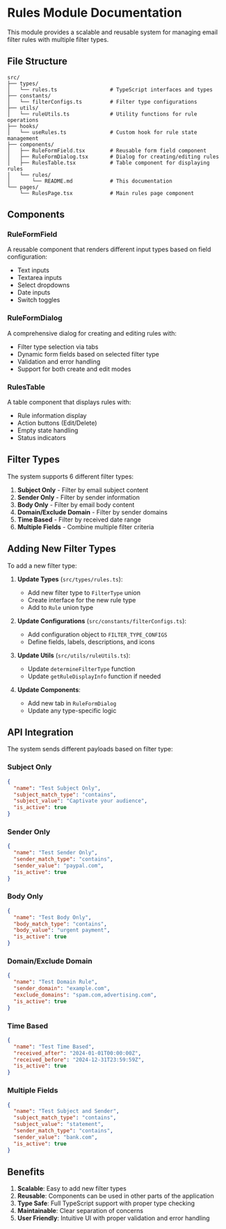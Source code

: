 # Rules Module Documentation

This module provides a scalable and reusable system for managing email filter rules with multiple filter types.

## File Structure

```
src/
├── types/
│   └── rules.ts                 # TypeScript interfaces and types
├── constants/
│   └── filterConfigs.ts         # Filter type configurations
├── utils/
│   └── ruleUtils.ts             # Utility functions for rule operations
├── hooks/
│   └── useRules.ts              # Custom hook for rule state management
├── components/
│   ├── RuleFormField.tsx        # Reusable form field component
│   ├── RuleFormDialog.tsx       # Dialog for creating/editing rules
│   ├── RulesTable.tsx           # Table component for displaying rules
│   └── rules/
│       └── README.md            # This documentation
└── pages/
    └── RulesPage.tsx            # Main rules page component
```

## Components

### RuleFormField
A reusable component that renders different input types based on field configuration:
- Text inputs
- Textarea inputs
- Select dropdowns
- Date inputs
- Switch toggles

### RuleFormDialog
A comprehensive dialog for creating and editing rules with:
- Filter type selection via tabs
- Dynamic form fields based on selected filter type
- Validation and error handling
- Support for both create and edit modes

### RulesTable
A table component that displays rules with:
- Rule information display
- Action buttons (Edit/Delete)
- Empty state handling
- Status indicators

## Filter Types

The system supports 6 different filter types:

1. **Subject Only** - Filter by email subject content
2. **Sender Only** - Filter by sender information
3. **Body Only** - Filter by email body content
4. **Domain/Exclude Domain** - Filter by sender domains
5. **Time Based** - Filter by received date range
6. **Multiple Fields** - Combine multiple filter criteria

## Adding New Filter Types

To add a new filter type:

1. **Update Types** (`src/types/rules.ts`):
   - Add new filter type to `FilterType` union
   - Create interface for the new rule type
   - Add to `Rule` union type

2. **Update Configurations** (`src/constants/filterConfigs.ts`):
   - Add configuration object to `FILTER_TYPE_CONFIGS`
   - Define fields, labels, descriptions, and icons

3. **Update Utils** (`src/utils/ruleUtils.ts`):
   - Update `determineFilterType` function
   - Update `getRuleDisplayInfo` function if needed

4. **Update Components**:
   - Add new tab in `RuleFormDialog`
   - Update any type-specific logic

## API Integration

The system sends different payloads based on filter type:

### Subject Only
```json
{
  "name": "Test Subject Only",
  "subject_match_type": "contains",
  "subject_value": "Captivate your audience",
  "is_active": true
}
```

### Sender Only
```json
{
  "name": "Test Sender Only",
  "sender_match_type": "contains",
  "sender_value": "paypal.com",
  "is_active": true
}
```

### Body Only
```json
{
  "name": "Test Body Only",
  "body_match_type": "contains",
  "body_value": "urgent payment",
  "is_active": true
}
```

### Domain/Exclude Domain
```json
{
  "name": "Test Domain Rule",
  "sender_domain": "example.com",
  "exclude_domains": "spam.com,advertising.com",
  "is_active": true
}
```

### Time Based
```json
{
  "name": "Test Time Based",
  "received_after": "2024-01-01T00:00:00Z",
  "received_before": "2024-12-31T23:59:59Z",
  "is_active": true
}
```

### Multiple Fields
```json
{
  "name": "Test Subject and Sender",
  "subject_match_type": "contains",
  "subject_value": "statement",
  "sender_match_type": "contains",
  "sender_value": "bank.com",
  "is_active": true
}
```

## Benefits

1. **Scalable**: Easy to add new filter types
2. **Reusable**: Components can be used in other parts of the application
3. **Type Safe**: Full TypeScript support with proper type checking
4. **Maintainable**: Clear separation of concerns
5. **User Friendly**: Intuitive UI with proper validation and error handling 